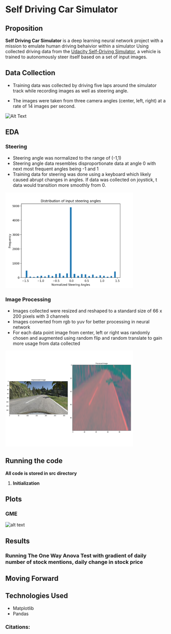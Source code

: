 # Self Driving Car Simulator

## Proposition


**Self Driving Car Simulator** is a deep learning neural network project with a mission to emulate human driving behaivior within a simulator
Using collected driving data from the [Udacity Self-Driving Simulator](https://github.com/udacity/self-driving-car-sim), a vehicle is trained 
to autonomously steer itself based on a set of input images.

## Data Collection

- Training data was collected by driving five laps around the simulator track while recording 
    images as well as steering angle.

- The images were taken from three camera angles (center, left, right) at a rate of 
    14 images per second. 


![Alt Text](ezgif.com-video-to-gif.gif)



## EDA

### Steering

- Steering angle was normalized to the range of (-1,1)
- Steering angle data resembles disproportionate data at angle 0 with next most frequent angles being -1 and 1
- Training data for steering was done using a keyboard which likely caused abrupt changes in angles. If data was collected on joystick, t
    data would transition more smoothly from 0.

<img src="figures/Distr_Steering.png" alt="alt text" width=400 height=300>

### Image Processing

- Images collected were resized and reshaped to a standard size of 66 x 200 pixels with 3 channels
- Images converted from rgb to yuv for better processing in neural network
- For each data point image from center, left or right was randomly chosen and augmented using random flip
    and random translate to gain more usage from data collected

<img src="figures/Image_comparison.png" alt="alt text" width=400 height=300>

## Running the code
**All code is stored in src directory**
1.  **Initialization** 



## Plots


### GME
<img src="figures/GME_Mentions_Price.png" alt="alt text" width=400 height=300>

## Results

###  Running The One Way Anova Test with gradient of daily number of stock mentions, daily change in stock price



## Moving Forward

## Technologies Used
* Matplotlib
* Pandas


### Citations:

